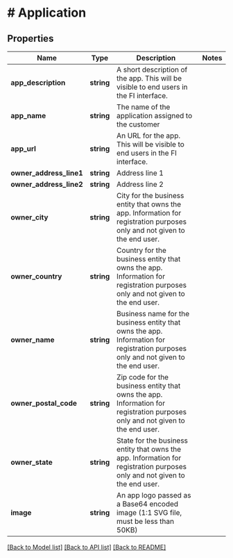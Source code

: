 # # Application

## Properties

Name | Type | Description | Notes
------------ | ------------- | ------------- | -------------
**app_description** | **string** | A short description of the app. This will be visible to end users in the FI interface. |
**app_name** | **string** | The name of the application assigned to the customer |
**app_url** | **string** | An URL for the app. This will be visible to end users in the FI interface. |
**owner_address_line1** | **string** | Address line 1 |
**owner_address_line2** | **string** | Address line 2 |
**owner_city** | **string** | City for the business entity that owns the app. Information for registration purposes only and not given to the end user. |
**owner_country** | **string** | Country for the  business entity that owns the app. Information for registration purposes only and not given to the end user. |
**owner_name** | **string** | Business name for the business entity that owns the app. Information for registration purposes only and not given to the end user. |
**owner_postal_code** | **string** | Zip code for the business entity that owns the app. Information for registration purposes only and not given to the end user. |
**owner_state** | **string** | State for the business entity that owns the app. Information for registration purposes only and not given to the end user. |
**image** | **string** | An app logo passed as a Base64 encoded image (1:1 SVG file, must be less than 50KB) |

[[Back to Model list]](../../README.md#models) [[Back to API list]](../../README.md#endpoints) [[Back to README]](../../README.md)
